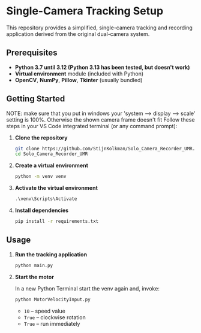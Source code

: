 # Single-Camera Tracking Setup

This repository provides a simplified, single-camera tracking and recording application derived from the original dual-camera system.

## Prerequisites

- **Python 3.7 until 3.12 (Python 3.13 has been tested, but doesn't work)**
- **Virtual environment** module (included with Python)
- **OpenCV**, **NumPy**, **Pillow**, **Tkinter** (usually bundled)

## Getting Started
NOTE: make sure that you put in windows your 'system --> display --> scale' setting is 100%. Otherwise the shown camera frame doesn't fit
Follow these steps in your VS Code integrated terminal (or any command prompt):

1. **Clone the repository**
   
   ```bash
   git clone https://github.com/StijnKolkman/Solo_Camera_Recorder_UMR.git
   cd Solo_Camera_Recorder_UMR
   ```

2. **Create a virtual environment**

   ```bash
   python -m venv venv
   ```

3. **Activate the virtual environment**
     ```powershell
     .\venv\Scripts\Activate
     ```

4. **Install dependencies**

   ```bash
   pip install -r requirements.txt
   ```

## Usage

1. **Run the tracking application**

   ```bash
   python main.py
   ```

2. **Start the motor**

   In a new Python Terminal start the venv again and, invoke:
   ```python
   python MotorVelocityInput.py
   ```
   - `10` – speed value
   - `True` – clockwise rotation
   - `True` – run immediately

